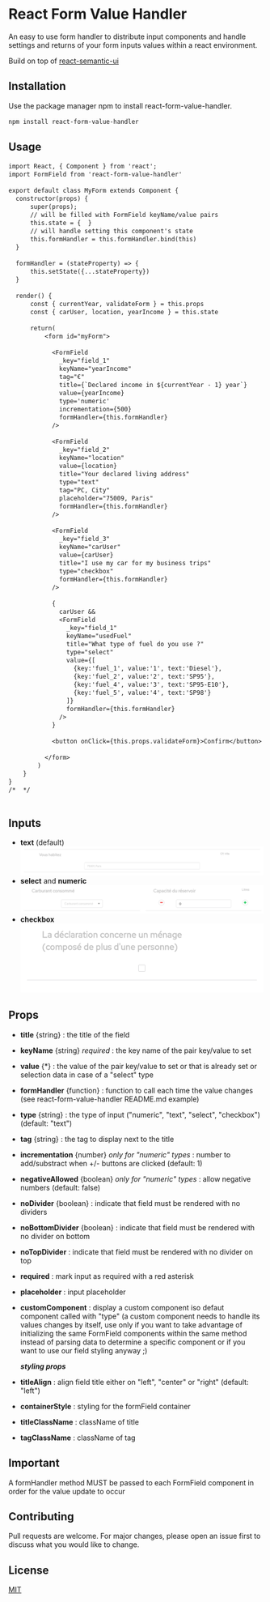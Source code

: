 # React Form Value Handler

An easy to use form handler to distribute input components and handle settings and returns of your form inputs values within a react environment. 

Build on top of [react-semantic-ui](https://www.npmjs.com/package/semantic-ui-react)

## Installation

Use the package manager npm to install react-form-value-handler.

```bash
npm install react-form-value-handler
```

## Usage

```react
import React, { Component } from 'react';
import FormField from 'react-form-value-handler'

export default class MyForm extends Component {
  constructor(props) {
      super(props);
      // will be filled with FormField keyName/value pairs
      this.state = {  } 
      // will handle setting this component's state 
      this.formHandler = this.formHandler.bind(this)
  }

  formHandler = (stateProperty) => {
      this.setState({...stateProperty}) 
  }

  render() {
      const { currentYear, validateForm } = this.props
      const { carUser, location, yearIncome } = this.state

      return(
          <form id="myForm">

            <FormField 
              _key="field_1"
              keyName="yearIncome"
              tag="€"
              title={`Declared income in ${currentYear - 1} year`}
              value={yearIncome}   
              type='numeric'
              incrementation={500}
              formHandler={this.formHandler}        
            />

            <FormField 
              _key="field_2"
              keyName="location"   
              value={location}
              title="Your declared living address"
              type="text"
              tag="PC, City"
              placeholder="75009, Paris"
              formHandler={this.formHandler} 
            />

            <FormField
              _key="field_3"
              keyName="carUser"
              value={carUser}
              title="I use my car for my business trips"
              type="checkbox"
              formHandler={this.formHandler}
            />

            { 
              carUser &&
              <FormField 
                _key="field_1"
                keyName="usedFuel"
                title="What type of fuel do you use ?"
                type="select"
                value={[
                  {key:'fuel_1', value:'1', text:'Diesel'},
                  {key:'fuel_2', value:'2', text:'SP95'},
                  {key:'fuel_4', value:'3', text:'SP95-E10'},
                  {key:'fuel_5', value:'4', text:'SP98'}
                ]}
                formHandler={this.formHandler} 
              />
            }

            <button onClick={this.props.validateForm}>Confirm</button>

          </form>
        )
    }
}
/*  */


```

## Inputs

 - **text** (default)
 ![Alt text](./examples/textInput.jpg?raw=true "Title")
 - **select** and **numeric** 
 ![Alt text](./examples/selectAndNumericInputs.jpg?raw=true "Title")
 - **checkbox** 
 ![Alt text](./examples/checkbox.jpg?raw=true "Title")

 

## Props

 - **title** {string} : the title of the field 
 - **keyName** {string} *required* : the key name of the pair key/value to set
 - **value** {*} : the value of the pair key/value to set or that is already set or selection data in case of a "select" type
 - **formHandler** {function} : function to call each time the value changes 
   (see react-form-value-handler README.md example)
 - **type** {string} : the type of input ("numeric", "text", "select", "checkbox") 
 (default: "text")
 - **tag** {string} : the tag to display next to the title
 - **incrementation** {number} *only for "numeric" types* : number to add/substract when +/- buttons 
   are clicked (default: 1)
 - **negativeAllowed** {boolean} *only for "numeric" types* : allow negative numbers (default: false)
 - **noDivider** {boolean} : indicate that field must be rendered with no dividers
 - **noBottomDivider** {boolean} : indicate that field must be rendered with no divider on bottom
 - **noTopDivider** : indicate that field must be rendered with no divider on top
 - **required** : mark input as required with a red asterisk
 - **placeholder** : input placeholder
 - **customComponent** : display a custom component iso defaut component called with "type" 
   (a custom component needs to handle its values changes by itself, 
   use only if you want to take advantage of initializing the same FormField components within 
   the same method instead of parsing data to determine a specific component 
   or if you want to use our field styling anyway ;)
  
   ***styling props***
 - **titleAlign** : align field title either on "left", "center" or "right" (default: "left")
 - **containerStyle** : styling for the formField container
 - **titleClassName** : className of title
 - **tagClassName** : className of tag

## Important
A formHandler method MUST be passed to each FormField component in order for the value update to occur
## Contributing
Pull requests are welcome. For major changes, please open an issue first to discuss what you would like to change.


## License
[MIT](https://choosealicense.com/licenses/mit/)
